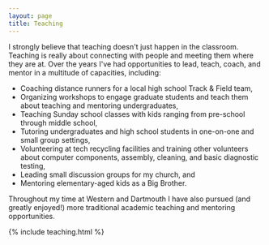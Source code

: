 ```yaml
---
layout: page
title: Teaching
---
```


<div class="teaching grid-item-teaching" markdown="1">

I strongly believe that teaching doesn't just happen in the classroom.
Teaching is really about connecting with people and meeting them where they are at.
Over the years I've had opportunities to lead, teach, coach, and mentor in a multitude of capacities, including:

* Coaching distance runners for a local high school Track & Field team,
* Organizing workshops to engage graduate students and teach them about teaching and mentoring undergraduates,
* Teaching Sunday school classes with kids ranging from pre-school through middle school,
* Tutoring undergraduates and high school students in one-on-one and small group settings,
* Volunteering at tech recycling facilities and training other volunteers about computer components, assembly, cleaning, and basic diagnostic testing,
* Leading small discussion groups for my church, and
* Mentoring elementary-aged kids as a Big Brother.

Throughout my time at Western and Dartmouth I have also pursued (and greatly enjoyed!)
    more traditional academic teaching and mentoring opportunities.

<!-- see: _includes/teaching.html -->
{% include teaching.html %}

</div>
